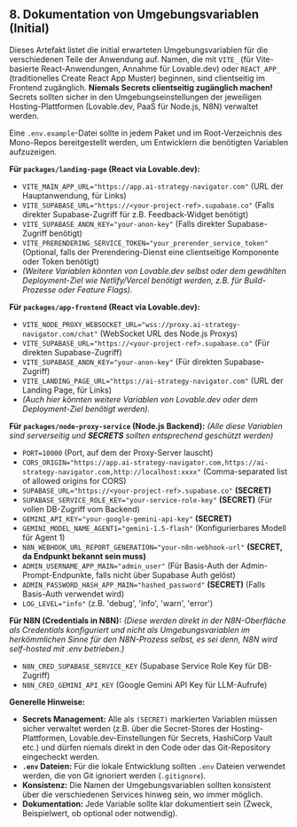 ## **8. Dokumentation von Umgebungsvariablen (Initial)**

Dieses Artefakt listet die initial erwarteten Umgebungsvariablen für die verschiedenen Teile der Anwendung auf. Namen, die mit `VITE_` (für Vite-basierte React-Anwendungen, Annahme für Lovable.dev) oder `REACT_APP_` (traditionelles Create React App Muster) beginnen, sind clientseitig im Frontend zugänglich. **Niemals Secrets clientseitig zugänglich machen!** Secrets sollten sicher in den Umgebungseinstellungen der jeweiligen Hosting-Plattformen (Lovable.dev, PaaS für Node.js, N8N) verwaltet werden.

Eine `.env.example`-Datei sollte in jedem Paket und im Root-Verzeichnis des Mono-Repos bereitgestellt werden, um Entwicklern die benötigten Variablen aufzuzeigen.

**Für `packages/landing-page` (React via Lovable.dev):**

* `VITE_MAIN_APP_URL="https://app.ai-strategy-navigator.com"` (URL der Hauptanwendung, für Links)
* `VITE_SUPABASE_URL="https://<your-project-ref>.supabase.co"` (Falls direkter Supabase-Zugriff für z.B. Feedback-Widget benötigt)
* `VITE_SUPABASE_ANON_KEY="your-anon-key"` (Falls direkter Supabase-Zugriff benötigt)
* `VITE_PRERENDERING_SERVICE_TOKEN="your_prerender_service_token"` (Optional, falls der Prerendering-Dienst eine clientseitige Komponente oder Token benötigt)
* *(Weitere Variablen könnten von Lovable.dev selbst oder dem gewählten Deployment-Ziel wie Netlify/Vercel benötigt werden, z.B. für Build-Prozesse oder Feature Flags).*

**Für `packages/app-frontend` (React via Lovable.dev):**

* `VITE_NODE_PROXY_WEBSOCKET_URL="wss://proxy.ai-strategy-navigator.com/chat"` (WebSocket URL des Node.js Proxys)
* `VITE_SUPABASE_URL="https://<your-project-ref>.supabase.co"` (Für direkten Supabase-Zugriff)
* `VITE_SUPABASE_ANON_KEY="your-anon-key"` (Für direkten Supabase-Zugriff)
* `VITE_LANDING_PAGE_URL="https://ai-strategy-navigator.com"` (URL der Landing Page, für Links)
* *(Auch hier könnten weitere Variablen von Lovable.dev oder dem Deployment-Ziel benötigt werden).*

**Für `packages/node-proxy-service` (Node.js Backend):**
    _(Alle diese Variablen sind serverseitig und **SECRETS** sollten entsprechend geschützt werden)_

* `PORT=10000` (Port, auf dem der Proxy-Server lauscht)
* `CORS_ORIGIN="https://app.ai-strategy-navigator.com,https://ai-strategy-navigator.com,http://localhost:xxxx"` (Comma-separated list of allowed origins for CORS)
* `SUPABASE_URL="https://<your-project-ref>.supabase.co"` **(SECRET)**
* `SUPABASE_SERVICE_ROLE_KEY="your-service-role-key"` **(SECRET)** (Für vollen DB-Zugriff vom Backend)
* `GEMINI_API_KEY="your-google-gemini-api-key"` **(SECRET)**
* `GEMINI_MODEL_NAME_AGENT1="gemini-1.5-flash"` (Konfigurierbares Modell für Agent 1)
* `N8N_WEBHOOK_URL_REPORT_GENERATION="your-n8n-webhook-url"` **(SECRET, da Endpunkt bekannt sein muss)**
* `ADMIN_USERNAME_APP_MAIN="admin_user"` (Für Basis-Auth der Admin-Prompt-Endpunkte, falls nicht über Supabase Auth gelöst)
* `ADMIN_PASSWORD_HASH_APP_MAIN="hashed_password"` **(SECRET)** (Falls Basis-Auth verwendet wird)
* `LOG_LEVEL="info"` (z.B. 'debug', 'info', 'warn', 'error')

**Für N8N (Credentials in N8N):**
    _(Diese werden direkt in der N8N-Oberfläche als Credentials konfiguriert und nicht als Umgebungsvariablen im herkömmlichen Sinne für den N8N-Prozess selbst, es sei denn, N8N wird self-hosted mit .env betrieben.)_

* `N8N_CRED_SUPABASE_SERVICE_KEY` (Supabase Service Role Key für DB-Zugriff)
* `N8N_CRED_GEMINI_API_KEY` (Google Gemini API Key für LLM-Aufrufe)

**Generelle Hinweise:**

* **Secrets Management:** Alle als `(SECRET)` markierten Variablen müssen sicher verwaltet werden (z.B. über die Secret-Stores der Hosting-Plattformen, Lovable.dev-Einstellungen für Secrets, HashiCorp Vault etc.) und dürfen niemals direkt in den Code oder das Git-Repository eingecheckt werden.
* **`.env` Dateien:** Für die lokale Entwicklung sollten `.env` Dateien verwendet werden, die von Git ignoriert werden (`.gitignore`).
* **Konsistenz:** Die Namen der Umgebungsvariablen sollten konsistent über die verschiedenen Services hinweg sein, wo immer möglich.
* **Dokumentation:** Jede Variable sollte klar dokumentiert sein (Zweck, Beispielwert, ob optional oder notwendig).